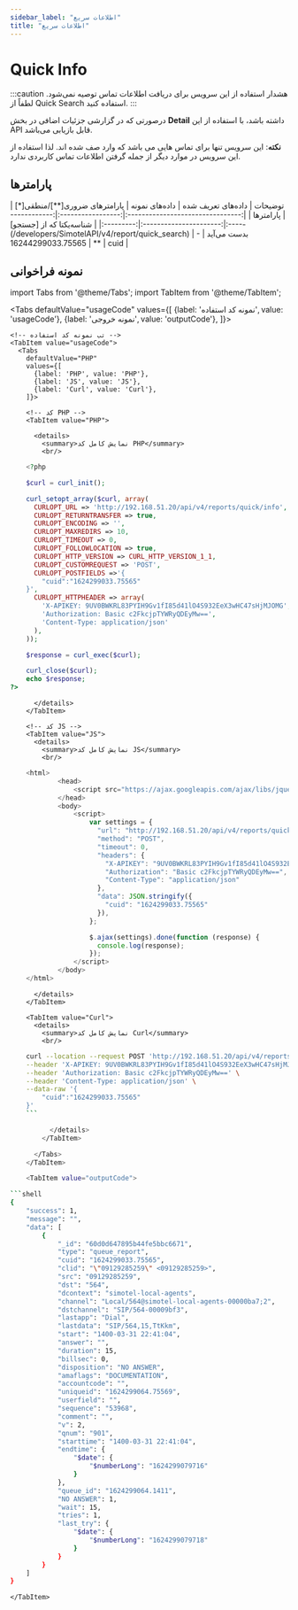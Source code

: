```yaml
---
sidebar_label: "اطلاعات سریع"
title: "اطلاعات سریع"
---
```



# Quick Info
:::caution هشدار
استفاده از این سرویس برای دریافت اطلاعات تماس توصیه نمی‌شود. لطفاً از Quick Search استفاده کنید.
:::

در‌صورتی که در گزارشی جزئیات اضافی در بخش **Detail** داشته باشد، با استفاده از این API قابل‌ بازیابی می‌باشد.

**نکته**: این سرویس تنها برای تماس هایی می باشد که وارد صف شده اند. لذا استفاده از این سرویس در موارد دیگر از جمله گرفتن اطلاعات تماس کاربردی ندارد.

## پارامتر‌ها
<div class="custom-table">
|              توضیحات             | داده‌های تعریف شده |   داده‌های نمونه   | پارامترهای ضروری[**]/منطقی[*] | پارامتر‌ها |
|:--------------------------------:|:-----------------:|:-----------------:|:----------------------:|:---------:|
| شناسه‌یکتا که از [جستجو](/developers/SimotelAPI/v4/report/quick_search) بدست می‌آید |         -         | 16244299033.75565 |           **           |    cuid   |
</div>


## نمونه فراخوانی

<!--  -->

import Tabs from '@theme/Tabs';
import TabItem from '@theme/TabItem';

  <Tabs
    defaultValue="usageCode"
    values={[
      {label: 'نمونه کد استفاده', value: 'usageCode'},
      {label: 'نمونه خروجی', value: 'outputCode'},
    ]}>

    <!-- تب نمونه کد استفاده -->
    <TabItem value="usageCode">
      <Tabs
        defaultValue="PHP"
        values={[
          {label: 'PHP', value: 'PHP'},
          {label: 'JS', value: 'JS'},
          {label: 'Curl', value: 'Curl'},
        ]}>

        <!-- کد PHP -->
        <TabItem value="PHP">
      
          <details>
            <summary>نمایش کامل کد PHP</summary>
            <br/>

```php
	<?php

	$curl = curl_init();

	curl_setopt_array($curl, array(
	  CURLOPT_URL => 'http://192.168.51.20/api/v4/reports/quick/info',
	  CURLOPT_RETURNTRANSFER => true,
	  CURLOPT_ENCODING => '',
	  CURLOPT_MAXREDIRS => 10,
	  CURLOPT_TIMEOUT => 0,
	  CURLOPT_FOLLOWLOCATION => true,
	  CURLOPT_HTTP_VERSION => CURL_HTTP_VERSION_1_1,
	  CURLOPT_CUSTOMREQUEST => 'POST',
	  CURLOPT_POSTFIELDS =>'{
		"cuid":"1624299033.75565"
	}',
	  CURLOPT_HTTPHEADER => array(
		'X-APIKEY: 9UV0BWKRL83PYIH9Gv1fI85d41lO4S932EeX3wHC47sHjMJOMG',
		'Authorization: Basic c2FkcjpTYWRyQDEyMw==',
		'Content-Type: application/json'
	  ),
	));

	$response = curl_exec($curl);

	curl_close($curl);
	echo $response;
?>
```

          </details>
        </TabItem>

        <!-- کد JS -->
        <TabItem value="JS">
          <details>
            <summary>نمایش کامل کد JS</summary>
            <br/>

```js
	<html>
			<head>
				<script src="https://ajax.googleapis.com/ajax/libs/jquery/3.5.1/jquery.min.js"></script>
			</head>
			<body>
				<script>
					var settings = {
					  "url": "http://192.168.51.20/api/v4/reports/quick/info",
					  "method": "POST",
					  "timeout": 0,
					  "headers": {
						"X-APIKEY": "9UV0BWKRL83PYIH9Gv1fI85d41lO4S932EeX3wHC47sHjMJOMG",
						"Authorization": "Basic c2FkcjpTYWRyQDEyMw==",
						"Content-Type": "application/json"
					  },
					  "data": JSON.stringify({
						"cuid": "1624299033.75565"
					  }),
					};

					$.ajax(settings).done(function (response) {
					  console.log(response);
					});
				</script>
			</body>
	</html>
```

          </details>
        </TabItem>

        <TabItem value="Curl">
          <details>
            <summary>نمایش کامل کد Curl</summary>
            <br/>


```bash
	curl --location --request POST 'http://192.168.51.20/api/v4/reports/quick/info' \
	--header 'X-APIKEY: 9UV0BWKRL83PYIH9Gv1fI85d41lO4S932EeX3wHC47sHjMJOMG' \
	--header 'Authorization: Basic c2FkcjpTYWRyQDEyMw==' \
	--header 'Content-Type: application/json' \
	--data-raw '{
		"cuid":"1624299033.75565"
	}'
	```

          </details>
        </TabItem>

      </Tabs>
    </TabItem>

    <TabItem value="outputCode">

```shell
{
    "success": 1,
    "message": "",
    "data": [
        {
            "_id": "60d0d647895b44fe5bbc6671",
            "type": "queue_report",
            "cuid": "1624299033.75565",
            "clid": "\"09129285259\" <09129285259>",
            "src": "09129285259",
            "dst": "564",
            "dcontext": "simotel-local-agents",
            "channel": "Local/564@simotel-local-agents-00000ba7;2",
            "dstchannel": "SIP/564-00009bf3",
            "lastapp": "Dial",
            "lastdata": "SIP/564,15,TtKkm",
            "start": "1400-03-31 22:41:04",
            "answer": "",
            "duration": 15,
            "billsec": 0,
            "disposition": "NO ANSWER",
            "amaflags": "DOCUMENTATION",
            "accountcode": "",
            "uniqueid": "1624299064.75569",
            "userfield": "",
            "sequence": "53968",
            "comment": "",
            "v": 2,
            "qnum": "901",
            "starttime": "1400-03-31 22:41:04",
            "endtime": {
                "$date": {
                    "$numberLong": "1624299079716"
                }
            },
            "queue_id": "1624299064.1411",
            "NO ANSWER": 1,
            "wait": 15,
            "tries": 1,
            "last_try": {
                "$date": {
                    "$numberLong": "1624299079718"
                }
            }
        }
    ]
}
```
    </TabItem>

  </Tabs>
